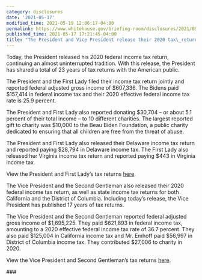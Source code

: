 ```yaml
---
category: disclosures
date: '2021-05-17'
modified_time: 2021-05-19 12:06:17-04:00
permalink: https://www.whitehouse.gov/briefing-room/disclosures/2021/05/17/the-president-and-vice-president-release-their-2020-tax-returns/
published_time: 2021-05-17 17:21:45-04:00
title: "The President and Vice President release their 2020 tax\_returns"
---
```

 
Today, the President released his 2020 federal income tax return,
continuing an almost uninterrupted tradition. With this release, the
President has shared a total of 23 years of tax returns with the
American public. 

The President and the First Lady filed their income tax return jointly
and reported federal adjusted gross income of $607,336. The Bidens paid
$157,414 in federal income tax and their 2020 effective federal income
tax rate is 25.9 percent.

The President and First Lady also reported donating $30,704 – or about
5.1 percent of their total income – to 10 different charities. The
largest reported gift to charity was $10,000 to the Beau Biden
Foundation, a public charity dedicated to ensuring that all children are
free from the threat of abuse.

The President and First Lady also released their Delaware income tax
return and reported paying $28,794 in Delaware income tax. The First
Lady also released her Virginia income tax return and reported paying
$443 in Virginia income tax.

View the President and First Lady’s tax returns
[here](https://www.whitehouse.gov/wp-content/uploads/2021/05/2021.05.17-POTUS-Redacted-2020-Federal-and-State-Returns.pdf).

The Vice President and the Second Gentleman also released their 2020
federal income tax return, as well as state income tax returns for both
California and the District of Columbia. Including today’s release, the
Vice President has published 17 years of tax returns. 

The Vice President and the Second Gentleman reported federal adjusted
gross income of $1,695,225. They paid $621,893 in federal income tax,
amounting to a 2020 effective federal income tax rate of 36.7 percent.
They also paid $125,004 in California income tax and Mr. Emhoff paid
$56,997 in District of Columbia income tax. They contributed $27,006 to
charity in 2020.

View the Vice President and Second Gentleman’s tax returns
[here](https://www.whitehouse.gov/wp-content/uploads/2021/05/2021.05.17-VPOTUS-Redacted-2020-Federal-and-State-Returns.pdf).

\###
